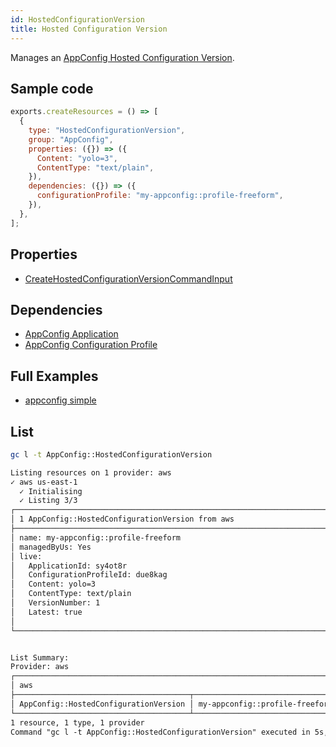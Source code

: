 ```yaml
---
id: HostedConfigurationVersion
title: Hosted Configuration Version
---
```


Manages an [AppConfig Hosted Configuration Version](https://console.aws.amazon.com/systems-manager/appconfig).

## Sample code

```js
exports.createResources = () => [
  {
    type: "HostedConfigurationVersion",
    group: "AppConfig",
    properties: ({}) => ({
      Content: "yolo=3",
      ContentType: "text/plain",
    }),
    dependencies: ({}) => ({
      configurationProfile: "my-appconfig::profile-freeform",
    }),
  },
];
```

## Properties

- [CreateHostedConfigurationVersionCommandInput](https://docs.aws.amazon.com/AWSJavaScriptSDK/v3/latest/clients/client-appconfig/interfaces/createhostedconfigurationversioncommandinput.html)

## Dependencies

- [AppConfig Application](./Application.md)
- [AppConfig Configuration Profile](./ConfigurationProfile.md)

## Full Examples

- [appconfig simple](https://github.com/grucloud/grucloud/tree/main/examples/aws/AppConfig/appconfig-simple)

## List

```sh
gc l -t AppConfig::HostedConfigurationVersion
```

```txt
Listing resources on 1 provider: aws
✓ aws us-east-1
  ✓ Initialising
  ✓ Listing 3/3
┌──────────────────────────────────────────────────────────────────────────┐
│ 1 AppConfig::HostedConfigurationVersion from aws                         │
├──────────────────────────────────────────────────────────────────────────┤
│ name: my-appconfig::profile-freeform                                     │
│ managedByUs: Yes                                                         │
│ live:                                                                    │
│   ApplicationId: sy4ot8r                                                 │
│   ConfigurationProfileId: due8kag                                        │
│   Content: yolo=3                                                        │
│   ContentType: text/plain                                                │
│   VersionNumber: 1                                                       │
│   Latest: true                                                           │
│                                                                          │
└──────────────────────────────────────────────────────────────────────────┘


List Summary:
Provider: aws
┌─────────────────────────────────────────────────────────────────────────┐
│ aws                                                                     │
├───────────────────────────────────────┬─────────────────────────────────┤
│ AppConfig::HostedConfigurationVersion │ my-appconfig::profile-freeform  │
└───────────────────────────────────────┴─────────────────────────────────┘
1 resource, 1 type, 1 provider
Command "gc l -t AppConfig::HostedConfigurationVersion" executed in 5s, 94 MB
```
